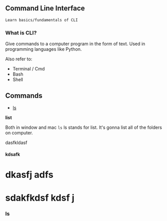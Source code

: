 ## Command Line Interface

    Learn basics/fundamentals of CLI
    
### What is CLI?

Give commands to a computer program in the form of text. Used in programming languages like Python.

Also refer to: 

* Terminal / Cmd 
* Bash 
* Shell

## Commands

* [ls](#ls)

**list** 

Both in window and mac `ls` ls stands for list. It's gonna list all of the folders on computer.


dasfkldasf 

#### kdsafk 


# dkasfj adfs 

# sdakfkdsf kdsf j

### **ls**

